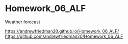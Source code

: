 # Homework_06_ALF
Weather forecast




https://andrewfriedman20.github.io/Homework_06_ALF/
https://github.com/andrewfriedman20/Homework_06_ALF
